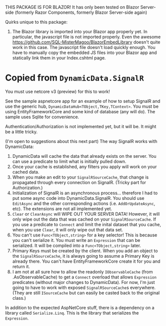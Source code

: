 THIS PACKAGE IS FOR BLAZOR!  It has only been tested on Blazor Server-side (formerly Razor Components, formerly Blazor Server-side again)

Quirks unique to this package:
1.  The Blazor library is imported into your Blazor app properly yet.  In particular, the javascript file is not imported properly.  Even the awesome https://github.com/SQL-MisterMagoo/BlazorEmbedLibrary doesn't quite work in this case.  The javascript file doesn't load quickly enough.  You have to manually copy the embedded JS files into your Blazor app and statically link them in your Index.cshtml page.


# Copied from `DynamicData.SignalR` #
You must use netcore v3 (preview) for this to work!

See the sample aspnetcore app for an example of how to setup SignalR and use the generic hub, `DynamicDataHub<TObject,TKey,TContext>`.  You must be using EntityFrameworkCore and some kind of database (any will do).  The sample uses Sqlite for convenience.

Authentication/Authorization is not implemented yet, but it will be.  It might be a little tricky.

(I'm open to suggestions about this next part)
The way SignalR works with DynamicData:

1.  DynamicData will cache the data that already exists on the server.  You can use a predicate to limit what is initially pulled down.
2.  Once your cache is established, any filters you apply will work on your cached data.
3.  When you make an edit to your `SignalRSourceCache`, that change is propagated through every connection on SignalR.  (Tricky part for Authorization.)
4.  Initialization of SignalR is an asynchronous process... therefore I had to put some async code into DynamicData.SignalR.  You should use `EditAsync` and the other corresponding actions (i.e. `AddOrUpdateAsync`, etc).  The extensions are not all implemented yet.
5.  `Clear` or `ClearAsync` will WIPE OUT YOUR SERVER DATA!  However, it will only wipe out the data that was cached on your `SignalRSourceCache`.  If you use a predicate to `Connect` and limit the inital dataset that you cache, when you use `Clear`, it will only wipe out that data set.  
6.  You can't use `Func<TObject,string>` for a key selector!  This is because you can't serialize it.  You must write an `Expression` that can be serialized.  It will be compiled into a `Func<TObject,string>` later.  
7.  Primary Keys must be created by the client.  When you add an object to the `SignalRSourceCache`, it is always going to assume a Primary Key is already there.  You can't have EntityFrameworkCore create it for you and return it. 
8.  I am not at all sure how to allow the readonly `IObservableCache` (from .AsObservableCache) to get a `Connect` overload that allows `Expression` predicates (without major changes to DynamicData).   For now, I'm just going to have to work with exposed `SignalRSourceCache`s everywhere.  (They are still `ISourceCache` but can easily be casted back to the original class.)

In addition to the expected AspNetCore stuff, there is a dependency on a library called `Serialize.Linq`.   This is the library that serializes the `Expression`.  
